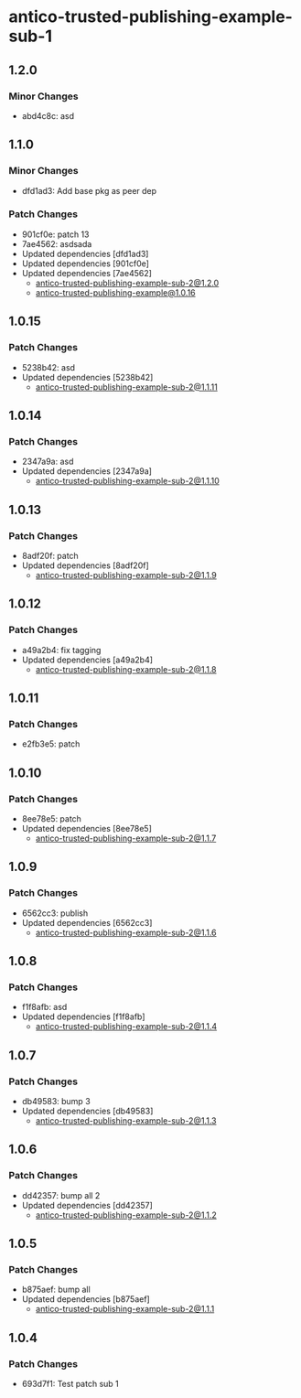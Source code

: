 # antico-trusted-publishing-example-sub-1

## 1.2.0

### Minor Changes

- abd4c8c: asd

## 1.1.0

### Minor Changes

- dfd1ad3: Add base pkg as peer dep

### Patch Changes

- 901cf0e: patch 13
- 7ae4562: asdsada
- Updated dependencies [dfd1ad3]
- Updated dependencies [901cf0e]
- Updated dependencies [7ae4562]
  - antico-trusted-publishing-example-sub-2@1.2.0
  - antico-trusted-publishing-example@1.0.16

## 1.0.15

### Patch Changes

- 5238b42: asd
- Updated dependencies [5238b42]
  - antico-trusted-publishing-example-sub-2@1.1.11

## 1.0.14

### Patch Changes

- 2347a9a: asd
- Updated dependencies [2347a9a]
  - antico-trusted-publishing-example-sub-2@1.1.10

## 1.0.13

### Patch Changes

- 8adf20f: patch
- Updated dependencies [8adf20f]
  - antico-trusted-publishing-example-sub-2@1.1.9

## 1.0.12

### Patch Changes

- a49a2b4: fix tagging
- Updated dependencies [a49a2b4]
  - antico-trusted-publishing-example-sub-2@1.1.8

## 1.0.11

### Patch Changes

- e2fb3e5: patch

## 1.0.10

### Patch Changes

- 8ee78e5: patch
- Updated dependencies [8ee78e5]
  - antico-trusted-publishing-example-sub-2@1.1.7

## 1.0.9

### Patch Changes

- 6562cc3: publish
- Updated dependencies [6562cc3]
  - antico-trusted-publishing-example-sub-2@1.1.6

## 1.0.8

### Patch Changes

- f1f8afb: asd
- Updated dependencies [f1f8afb]
  - antico-trusted-publishing-example-sub-2@1.1.4

## 1.0.7

### Patch Changes

- db49583: bump 3
- Updated dependencies [db49583]
  - antico-trusted-publishing-example-sub-2@1.1.3

## 1.0.6

### Patch Changes

- dd42357: bump all 2
- Updated dependencies [dd42357]
  - antico-trusted-publishing-example-sub-2@1.1.2

## 1.0.5

### Patch Changes

- b875aef: bump all
- Updated dependencies [b875aef]
  - antico-trusted-publishing-example-sub-2@1.1.1

## 1.0.4

### Patch Changes

- 693d7f1: Test patch sub 1
